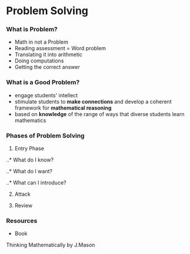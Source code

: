 
# Problem Solving

### What is Problem?
* Math in not a Problem
* Reading assessment = Word problem
* Translating it into arithmetic
* Doing computations
* Getting the correct answer

### What is a Good Problem?
* engage students' intellect
* stimulate students to <b>make connections </b> and develop a coherent framework for <b> mathematical reasoning</b>
* based on <b>knowledge</b> of the range of ways that diverse students learn mathematics

### Phases of Problem Solving
1. Entry Phase

..* What do I know?

..* What do I want?

..* What can I introduce?

2. Attack

3. Review


### Resources
* Book

Thinking Mathematically by J.Mason